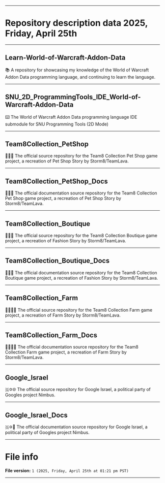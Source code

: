 
***

# Repository description data 2025, Friday, April 25th

---

## Learn-World-of-Warcraft-Addon-Data

📚️ A repository for showcasing my knowledge of the World of Warcraft Addon Data programming language, and continuing to learn the language. 

---

## SNU_2D_ProgrammingTools_IDE_World-of-Warcraft-Addon-Data

⌨️ The World of Warcraft Addon Data programming language IDE submodule for SNU Programming Tools (2D Mode)

---

## Team8Collection_PetShop

🎱️🐾️💾️ The official source repository for the Team8 Collection Pet Shop game project, a recreation of Pet Shop Story by Storm8/TeamLava.

---

## Team8Collection_PetShop_Docs

🎱️🐾️📖️ The official documentation source repository for the Team8 Collection Pet Shop game project, a recreation of Pet Shop Story by Storm8/TeamLava.

---

## Team8Collection_Boutique

🎱️👗️💾️ The official source repository for the Team8 Collection Boutique game project, a recreation of Fashion Story by Storm8/TeamLava.

---

## Team8Collection_Boutique_Docs

🎱️👗️📖️ The official documentation source repository for the Team8 Collection Boutique game project, a recreation of Fashion Story by Storm8/TeamLava.

---

## Team8Collection_Farm

🎱️🧑‍🌾️💾️ The official source repository for the Team8 Collection Farm game project, a recreation of Farm Story by Storm8/TeamLava.

---

## Team8Collection_Farm_Docs

🎱️🧑‍🌾️📖️ The official documentation source repository for the Team8 Collection Farm game project, a recreation of Farm Story by Storm8/TeamLava.

---

## Google_Israel

🇬✡️🌐️ The official source repository for Google Israel, a political party of Googles project Nimbus.

---

## Google_Israel_Docs

🇬✡️📖️ The official documentation source repository for Google Israel, a political party of Googles project Nimbus.

***

# File info

**File version:** `1 (2025, Friday, April 25th at 01:21 pm PST)`

***

